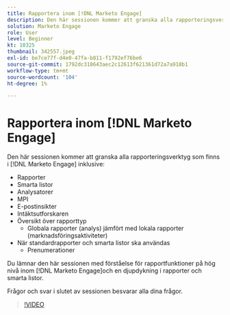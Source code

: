 ```yaml
---
title: Rapportera inom [!DNL Marketo Engage]
description: Den här sessionen kommer att granska alla rapporteringsverktyg som finns i [!DNL Marketo Engage] inklusive Reports Smart Lists Analyzers MPI Email Insights
solution: Marketo Engage
role: User
level: Beginner
kt: 10325
thumbnail: 342557.jpeg
exl-id: be7ce77f-d4e0-47fa-b811-f1792ef76be6
source-git-commit: 1792dc318643aec2c12613f621361d72a7a918b1
workflow-type: tm+mt
source-wordcount: '104'
ht-degree: 1%

---
```


# Rapportera inom [!DNL Marketo Engage]

Den här sessionen kommer att granska alla rapporteringsverktyg som finns i [!DNL Marketo Engage] inklusive:

* Rapporter
* Smarta listor
* Analysatorer
* MPI
* E-postinsikter
* Intäktsutforskaren
* Översikt över rapporttyp
   * Globala rapporter (analys) jämfört med lokala rapporter (marknadsföringsaktiviteter)
* När standardrapporter och smarta listor ska användas
   * Prenumerationer

Du lämnar den här sessionen med förståelse för rapportfunktioner på hög nivå inom [!DNL Marketo Engage]och en djupdykning i rapporter och smarta listor.

Frågor och svar i slutet av sessionen besvarar alla dina frågor.

>[!VIDEO](https://video.tv.adobe.com/v/342557/?quality=12&learn=on)
